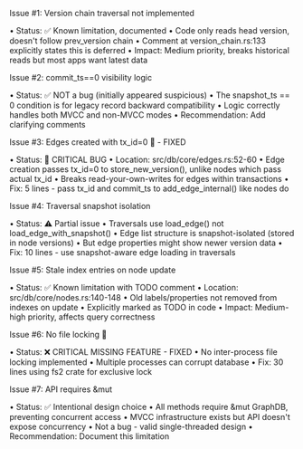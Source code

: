 Issue #1: Version chain traversal not implemented

• Status: ✅ Known limitation, documented
• Code only reads head version, doesn't follow prev_version chain
• Comment at version_chain.rs:133 explicitly states this is deferred
• Impact: Medium priority, breaks historical reads but most apps want latest data

Issue #2: commit_ts==0 visibility logic

• Status: ✅ NOT a bug (initially appeared suspicious)
• The snapshot_ts == 0 condition is for legacy record backward compatibility
• Logic correctly handles both MVCC and non-MVCC modes
• Recommendation: Add clarifying comments

Issue #3: Edges created with tx_id=0 🔴 - FIXED

• Status: 🐛 CRITICAL BUG
• Location: src/db/core/edges.rs:52-60
• Edge creation passes tx_id=0 to store_new_version(), unlike nodes which pass actual tx_id
• Breaks read-your-own-writes for edges within transactions
• Fix: 5 lines - pass tx_id and commit_ts to add_edge_internal() like nodes do

Issue #4: Traversal snapshot isolation

• Status: ⚠️ Partial issue
• Traversals use load_edge() not load_edge_with_snapshot()
• Edge list structure is snapshot-isolated (stored in node versions)
• But edge properties might show newer version data
• Fix: 10 lines - use snapshot-aware edge loading in traversals

Issue #5: Stale index entries on node update

• Status: ✅ Known limitation with TODO comment
• Location: src/db/core/nodes.rs:140-148
• Old labels/properties not removed from indexes on update
• Explicitly marked as TODO in code
• Impact: Medium-high priority, affects query correctness

Issue #6: No file locking 🔴

• Status: ❌ CRITICAL MISSING FEATURE - FIXED
• No inter-process file locking implemented
• Multiple processes can corrupt database
• Fix: 30 lines using fs2 crate for exclusive lock

Issue #7: API requires &mut

• Status: ✅ Intentional design choice
• All methods require &mut GraphDB, preventing concurrent access
• MVCC infrastructure exists but API doesn't expose concurrency
• Not a bug - valid single-threaded design
• Recommendation: Document this limitation

